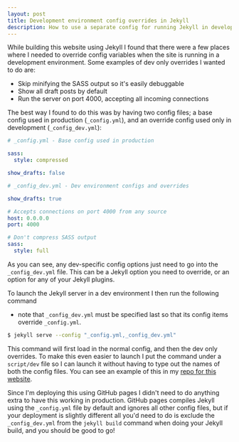 ```yaml
---
layout: post
title: Development environment config overrides in Jekyll
description: How to use a separate config for running Jekyll in development and production environments.
---
```


While building this website using Jekyll I found that there were a few places where
I needed to override config variables when the site is running in a development
environment. Some examples of dev only overrides I wanted to do are:

- Skip minifying the SASS output so it's easily debuggable
- Show all draft posts by default
- Run the server on port 4000, accepting all incoming connections

The best way I found to do this was by having two config files; a base config
used in production (`_config.yml`), and an override config used only in
development (`_config_dev.yml`):

```yaml
# _config.yml - Base config used in production

sass:
  style: compressed

show_drafts: false
```

```yaml
# _config_dev.yml - Dev environment configs and overrides

show_drafts: true

# Accepts connections on port 4000 from any source
host: 0.0.0.0
port: 4000

# Don't compress SASS output
sass:
  style: full
```

As you can see, any dev-specific config options just need to go into the
`_config_dev.yml` file. This can be a Jekyll option you need to override,
or an option for any of your Jekyll plugins.

To launch the Jekyll server in a dev environment I then run the following command
- note that `_config_dev.yml` must be specified last so that
its config items override `_config.yml`.

```bash
$ jekyll serve --config "_config.yml,_config_dev.yml"
```

This command will first load in the normal config, and then the dev
only overrides. To make this even easier to launch I put the command
under a `script/dev` file so I can launch it without having to type
out the names of both the config files. You can see an example of this in my
[repo for this website](https://github.com/alexpls/alexpls.github.io/blob/master/script/dev).

Since I'm deploying this using GitHub pages I didn't need to do anything extra to
have this working in production. GitHub pages compiles Jekyll using the `_config.yml`
file by default and ignores all other config files, but if your deployment is slightly
different all you'd need to do is exclude the `_config_dev.yml` from the `jekyll build`
command when doing your Jekyll build, and you should be good to go!
